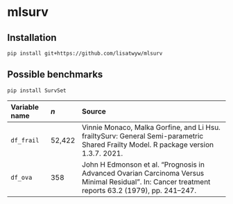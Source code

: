 # mlsurv

## Installation

```
pip install git+https://github.com/lisatwyw/mlsurv
```

## Possible benchmarks

```
pip install SurvSet
```

| Variable name | $n$ | Source |
| :-- | :-- | :-- |
| ```df_frail``` | 52,422 | Vinnie Monaco, Malka Gorfine, and Li Hsu. frailtySurv: General Semi-parametric Shared Frailty Model. R package version 1.3.7. 2021. |
| ```df_ova``` | 358 | John H Edmonson et al. “Prognosis in Advanced Ovarian Carcinoma Versus Minimal Residual”. In: Cancer treatment reports 63.2 (1979), pp. 241–247. |

